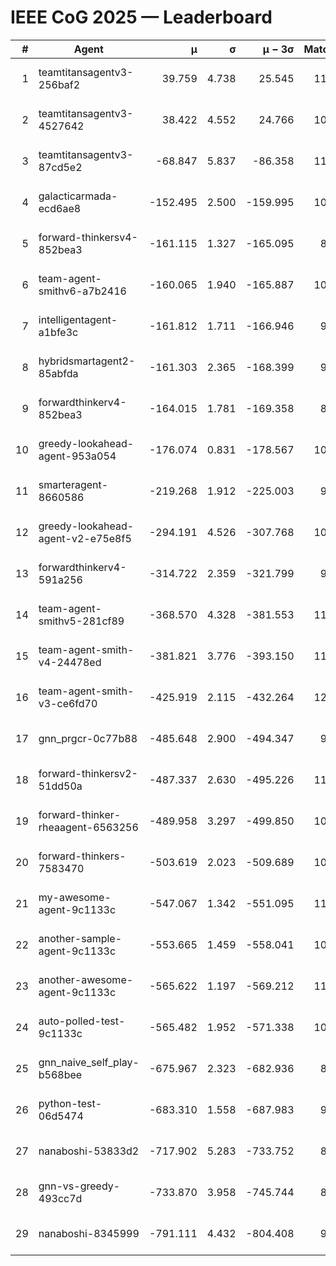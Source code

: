 # IEEE CoG 2025 — Leaderboard

| # | Agent | μ | σ | μ − 3σ | Matches | Updated |
|---:|---|---:|---:|---:|---:|---|
| 1 | teamtitansagentv3-256baf2 | 39.759 | 4.738 | 25.545 | 11180 | 2025-08-21 06:09 |
| 2 | teamtitansagentv3-4527642 | 38.422 | 4.552 | 24.766 | 10294 | 2025-08-21 06:09 |
| 3 | teamtitansagentv3-87cd5e2 | -68.847 | 5.837 | -86.358 | 11746 | 2025-08-21 06:09 |
| 4 | galacticarmada-ecd6ae8 | -152.495 | 2.500 | -159.995 | 10700 | 2025-08-21 06:09 |
| 5 | forward-thinkersv4-852bea3 | -161.115 | 1.327 | -165.095 | 8808 | 2025-08-21 06:09 |
| 6 | team-agent-smithv6-a7b2416 | -160.065 | 1.940 | -165.887 | 10500 | 2025-08-21 06:09 |
| 7 | intelligentagent-a1bfe3c | -161.812 | 1.711 | -166.946 | 9040 | 2025-08-21 06:09 |
| 8 | hybridsmartagent2-85abfda | -161.303 | 2.365 | -168.399 | 9657 | 2025-08-21 06:09 |
| 9 | forwardthinkerv4-852bea3 | -164.015 | 1.781 | -169.358 | 8692 | 2025-08-21 06:09 |
| 10 | greedy-lookahead-agent-953a054 | -176.074 | 0.831 | -178.567 | 10470 | 2025-08-21 06:09 |
| 11 | smarteragent-8660586 | -219.268 | 1.912 | -225.003 | 9477 | 2025-08-21 06:09 |
| 12 | greedy-lookahead-agent-v2-e75e8f5 | -294.191 | 4.526 | -307.768 | 10910 | 2025-08-21 06:09 |
| 13 | forwardthinkerv4-591a256 | -314.722 | 2.359 | -321.799 | 9306 | 2025-08-21 06:09 |
| 14 | team-agent-smithv5-281cf89 | -368.570 | 4.328 | -381.553 | 11340 | 2025-08-21 06:09 |
| 15 | team-agent-smith-v4-24478ed | -381.821 | 3.776 | -393.150 | 11542 | 2025-08-21 06:09 |
| 16 | team-agent-smith-v3-ce6fd70 | -425.919 | 2.115 | -432.264 | 12022 | 2025-08-21 06:09 |
| 17 | gnn_prgcr-0c77b88 | -485.648 | 2.900 | -494.347 | 9930 | 2025-08-21 06:09 |
| 18 | forward-thinkersv2-51dd50a | -487.337 | 2.630 | -495.226 | 11042 | 2025-08-21 06:09 |
| 19 | forward-thinker-rheaagent-6563256 | -489.958 | 3.297 | -499.850 | 10442 | 2025-08-21 06:09 |
| 20 | forward-thinkers-7583470 | -503.619 | 2.023 | -509.689 | 10300 | 2025-08-21 06:09 |
| 21 | my-awesome-agent-9c1133c | -547.067 | 1.342 | -551.095 | 11180 | 2025-08-21 06:09 |
| 22 | another-sample-agent-9c1133c | -553.665 | 1.459 | -558.041 | 10920 | 2025-08-21 06:09 |
| 23 | another-awesome-agent-9c1133c | -565.622 | 1.197 | -569.212 | 11520 | 2025-08-21 06:09 |
| 24 | auto-polled-test-9c1133c | -565.482 | 1.952 | -571.338 | 10400 | 2025-08-21 06:09 |
| 25 | gnn_naive_self_play-b568bee | -675.967 | 2.323 | -682.936 | 8920 | 2025-08-21 06:09 |
| 26 | python-test-06d5474 | -683.310 | 1.558 | -687.983 | 9070 | 2025-08-21 06:09 |
| 27 | nanaboshi-53833d2 | -717.902 | 5.283 | -733.752 | 8450 | 2025-08-21 06:09 |
| 28 | gnn-vs-greedy-493cc7d | -733.870 | 3.958 | -745.744 | 8820 | 2025-08-21 06:09 |
| 29 | nanaboshi-8345999 | -791.111 | 4.432 | -804.408 | 9230 | 2025-08-21 06:09 |
